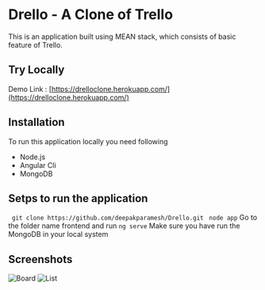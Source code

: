 # Drello - A Clone of Trello
This is an application built using MEAN stack, which consists of basic feature of Trello.

## Try Locally
Demo Link : [https://drelloclone.herokuapp.com/](https://drelloclone.herokuapp.com/) 

## Installation
To run this application locally you need following 
  * Node.js
  * Angular Cli
  * MongoDB

## Setps to run the application
 ` git clone https://github.com/deepakparamesh/Drello.git`
 ` node app`
  Go to the folder name frontend and run
 `ng serve`
  Make sure you have run the MongoDB in your local system

## Screenshots
![Board](https://github.com/deepakparamesh/Drello/tree/master/screenshots/board.png)
![List](https://github.com/deepakparamesh/Drello/tree/master/screenshots/list.png)